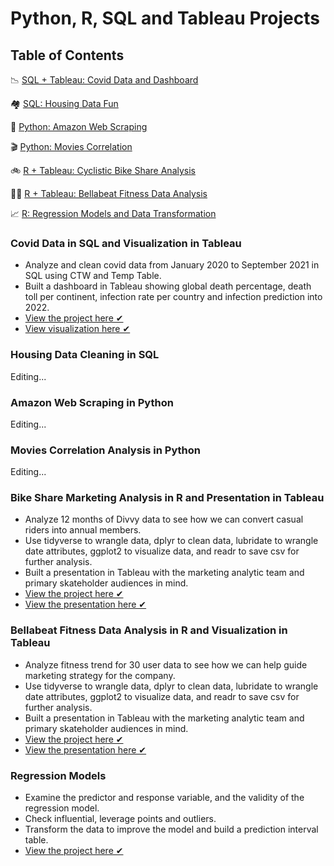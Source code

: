 # Python, R, SQL and Tableau Projects


## Table of Contents
📉 [SQL + Tableau: Covid Data and Dashboard](#covid-data-in-sql-and-visualization-in-tableau)

🏘  [SQL: Housing Data Fun](#housing-data-cleaning-in-sql)

🛒 [Python: Amazon Web Scraping](#amazon-web-scraping-in-python)

🎬 [Python: Movies Correlation](#amazon-web-scraping-in-python)

🚲 [R + Tableau: Cyclistic Bike Share Analysis](#bike-share-marketing-analysis-in-r-and-presentation-in-tableau)

🏊‍♀️ [R + Tableau: Bellabeat Fitness Data Analysis](#bellabeat-fitness-data-analysis-in-r-and-visualization-in-tableau)

📈 [R: Regression Models and Data Transformation](#regression-models)


### Covid Data in SQL and Visualization in Tableau

- Analyze and clean covid data from January 2020 to September 2021 in SQL using CTW and Temp Table.
- Built a dashboard in Tableau showing global death percentage, death toll per continent, infection rate per country and infection prediction into 2022.
- [View the project here ✔](https://github.com/xtenix88/Data-Portfolio/blob/main/Covid-Portfolio-Project.sql)
- [View visualization here ✔](https://public.tableau.com/app/profile/emily.liang7497/viz/Covid-Dashboard-September-2021/Dashboard1)


### Housing Data Cleaning in SQL

Editing...

### Amazon Web Scraping in Python

Editing...

### Movies Correlation Analysis in Python

Editing...

### Bike Share Marketing Analysis in R and Presentation in Tableau

- Analyze 12 months of Divvy data to see how we can convert casual riders into annual members.
- Use tidyverse to wrangle data, dplyr to clean data, lubridate to wrangle date attributes, ggplot2 to visualize data, and readr to save csv for further analysis.
- Built a presentation in Tableau with the marketing analytic team and primary skateholder audiences in mind.
- [View the project here ✔](https://github.com/xtenix88/Google-Data-Analytics-Cyclistic-Case-Study)
- [View the presentation here ✔](https://public.tableau.com/app/profile/emily.liang7497/viz/CyclistBikeShareAnalysis/Story1)

### Bellabeat Fitness Data Analysis in R and Visualization in Tableau
- Analyze fitness trend for 30 user data to see how we can help guide marketing strategy for the company.
- Use tidyverse to wrangle data, dplyr to clean data, lubridate to wrangle date attributes, ggplot2 to visualize data, and readr to save csv for further analysis.
- Built a presentation in Tableau with the marketing analytic team and primary skateholder audiences in mind.
- [View the project here ✔](https://github.com/xtenix88/Google-Data-Analytics-Bellabeat-Case-Study)
- [View the presentation here ✔](https://public.tableau.com/app/profile/emily.liang7497/viz/BellabeatFitnessDataAnalysis-GoogleDataAnalyticsCapstone/Story1)

### Regression Models
- Examine the predictor and response variable, and the validity of the regression model.
- Check influential, leverage points and outliers. 
- Transform the data to improve the model and build a prediction interval table.
- [View the project here ✔](https://github.com/xtenix88/Statistical-Learning-in-R/tree/main/Regression)

